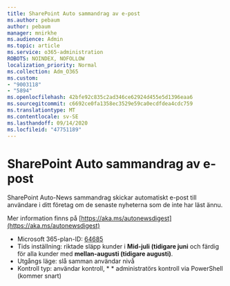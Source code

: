 ```yaml
---
title: SharePoint Auto sammandrag av e-post
ms.author: pebaum
author: pebaum
manager: mnirkhe
ms.audience: Admin
ms.topic: article
ms.service: o365-administration
ROBOTS: NOINDEX, NOFOLLOW
localization_priority: Normal
ms.collection: Adm_O365
ms.custom:
- "9003118"
- "5894"
ms.openlocfilehash: 42bfe92c835c2ad346ce62924d455e5d1396eaa6
ms.sourcegitcommit: c6692ce0fa1358ec3529e59ca0ecdfdea4cdc759
ms.translationtype: MT
ms.contentlocale: sv-SE
ms.lasthandoff: 09/14/2020
ms.locfileid: "47751189"
---
```

# <a name="sharepoint-auto-digest-email"></a>SharePoint Auto sammandrag av e-post

SharePoint Auto-News sammandrag skickar automatiskt e-post till användare i ditt företag om de senaste nyheterna som de inte har läst ännu.

Mer information finns på [https://aka.ms/autonewsdigest](https://aka.ms/autonewsdigest)

- Microsoft 365-plan-ID:  [64685](https://www.microsoft.com/microsoft-365/roadmap?filters=&featureid=64685)
- Tids inställning: riktade släpp kunder i  **Mid-juli (tidigare juni**  och färdig för alla kunder med  **mellan-augusti (tidigare augusti)**.
- Utgångs läge: slå samman användar nivå
- Kontroll typ: användar kontroll, * * administratörs kontroll via PowerShell (kommer snart)

